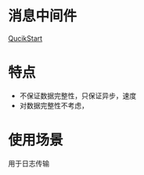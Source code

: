 <!--
 * @Author: wjn
 * @Date: 2020-01-31 10:00:10
 * @LastEditors: wjn
 * @LastEditTime: 2020-02-23 11:29:34
 -->
# 消息中间件

[QucikStart](http://kafka.apache.org/quickstart#quickstart_startserver)


# 特点

* 不保证数据完整性，只保证异步，速度
* 对数据完整性不考虑，

# 使用场景

用于日志传输
